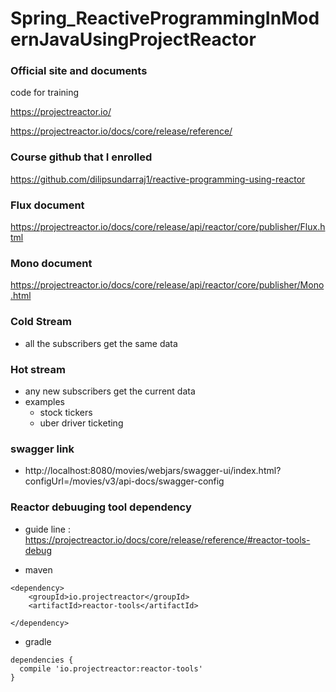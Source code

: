 # Spring_ReactiveProgrammingInModernJavaUsingProjectReactor

### Official site and documents
code for training

https://projectreactor.io/

https://projectreactor.io/docs/core/release/reference/

### Course github that I enrolled

https://github.com/dilipsundarraj1/reactive-programming-using-reactor

### Flux document

https://projectreactor.io/docs/core/release/api/reactor/core/publisher/Flux.html


### Mono document

https://projectreactor.io/docs/core/release/api/reactor/core/publisher/Mono.html


### Cold Stream
 - all the subscribers get the same data
 
### Hot stream
 - any new subscribers get the current data
 - examples
    + stock tickers
    + uber driver ticketing

### swagger link
 - http://localhost:8080/movies/webjars/swagger-ui/index.html?configUrl=/movies/v3/api-docs/swagger-config
 
### Reactor debuuging tool dependency
 - guide line : https://projectreactor.io/docs/core/release/reference/#reactor-tools-debug
 
 - maven
```
<dependency>
    <groupId>io.projectreactor</groupId>
    <artifactId>reactor-tools</artifactId>
    
</dependency>

```
 - gradle
 
 ```
 dependencies {
   compile 'io.projectreactor:reactor-tools'
}
 ```
